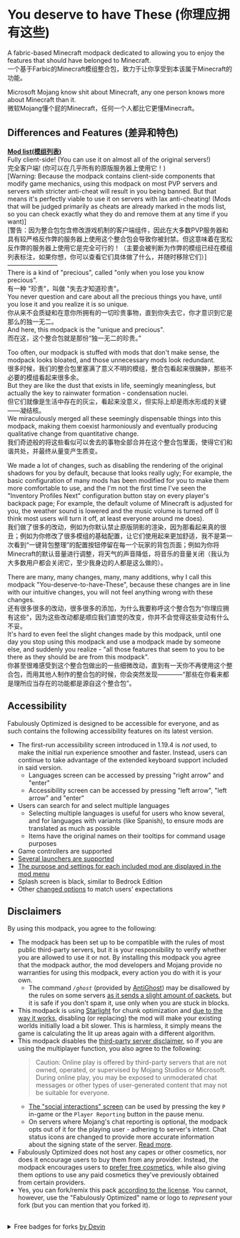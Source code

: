 # You deserve to have These (你理应拥有这些)

A fabric-based Minecraft modpack dedicated to allowing you to enjoy the features that should have belonged to Minecraft.  
一个基于Farbic的Minecraft模组整合包，致力于让你享受到本该属于Minecraft的功能。  

Microsoft Mojang know shit about Minecraft, any one person knows more about Minecraft than it.  
微软Mojang懂个屁的Minecraft，任何一个人都比它更懂Minecraft。

## Differences and Features (差异和特色)

[**Mod list(模组列表)**](INCLUDED-MODS.md)  
Fully client-side! (You can use it on almost all of the original servers!)  
完全客户端! (你可以在几乎所有的原版服务器上使用它！)  
[Warning: Because the modpack contains client-side components that modify game mechanics, using this modpack on most PVP servers and servers with stricter anti-cheat will result in you being banned. But that means it's perfectly viable to use it on servers with lax anti-cheating! (Mods that will be judged primarily as cheats are already marked in the mods list, so you can check exactly what they do and remove them at any time if you want)]  
[警告：因为整合包包含修改游戏机制的客户端组件，因此在大多数PVP服务器和具有较严格反作弊的服务器上使用这个整合包会导致你被封禁。但这意味着在宽松反作弊的服务器上使用它是完全可行的！（主要会被判断为作弊的模组已经在模组列表标注，如果你想，你可以查看它们具体做了什么，并随时移除它们）]  
————————  
There is a kind of "precious", called "only when you lose you know precious".  
有一种 "珍贵"，叫做 "失去才知道珍贵"。  
You never question and care about all the precious things you have, until you lose it and you realize it is so unique.  
你从来不会质疑和在意你所拥有的一切珍贵事物，直到你失去它，你才意识到它是那么的独一无二。  
And here, this modpack is the "unique and precious".  
而在这，这个整合包就是那份“独一无二的珍贵。”  

Too often, our modpack is stuffed with mods that don't make sense, the modpack looks bloated, and those unnecessary mods look redundant.  
很多时候，我们的整合包里塞满了意义不明的模组，整合包看起来很臃肿，那些不必要的模组看起来很多余。  
But they are like the dust that exists in life, seemingly meaningless, but actually the key to rainwater formation - condensation nuclei.  
但它们就像是生活中存在的灰尘，看起来没意义，但实际上却是雨水形成的关键——凝结核。  
We miraculously merged all these seemingly dispensable things into this modpack, making them coexist harmoniously and eventually producing qualitative change from quantitative change.  
我们奇迹般的将这些看似可以舍去的事物全部合并在这个整合包里面，使得它们和谐共处，并最终从量变产生质变。  

We made a lot of changes, such as disabling the rendering of the original shadows for you by default, because that looks really ugly; For example, the basic configuration of many mods has been modified for you to make them more comfortable to use, and the I'm not the first time I've seen the "Inventory Profiles Next" configuration button stay on every player's backpack page; For example, the default volume of Minecraft is adjusted for you, the weather sound is lowered and the music volume is turned off (I think most users will turn it off, at least everyone around me does).  
我们做了很多的改动，例如为你默认禁止原版阴影的渲染，因为那看起来真的很丑；例如为你修改了很多模组的基础配置，让它们使用起来更加舒适，我不是第一次看到“一键背包整理”的配置按钮停留在每一个玩家的背包页面；例如为你将Minecraft的默认音量进行调整，将天气的声音降低，将音乐的音量关闭（我认为大多数用户都会关闭它，至少我身边的人都是这么做的）。  

There are many, many changes, many, many additions, why I call this modpack "You-deserve-to-have-These", because these changes are in line with our intuitive changes, you will not feel anything wrong with these changes.  
还有很多很多的改动，很多很多的添加，为什么我要称呼这个整合包为“你理应拥有这些”，因为这些改动都是顺应我们直觉的改变，你并不会觉得这些变动有什么不妥。  
It's hard to even feel the slight changes made by this modpack, until one day you stop using this modpack and use a modpack made by someone else, and suddenly you realize - "all those features that seem to you to be there as they should be are from this modpack".  
你甚至很难感受到这个整合包做出的一些细微改动，直到有一天你不再使用这个整合包，而用其他人制作的整合包的时候，你会突然发现————“那些在你看来都是理所应当存在的功能都是源自这个整合包”。

## Accessibility

Fabulously Optimized is designed to be accessible for everyone, and as such contains the following accessibility features on its latest version.

* The first-run accessibility screen introduced in 1.19.4 is _not_ used, to make the initial run experience smoother and faster. Instead, users can continue to take advantage of the extended keyboard support included in said version.
  * Languages screen can be accessed by pressing "right arrow" and "enter"
  * Accessibility screen can be accessed by pressing "left arrow", "left arrow" and "enter"
* Users can search for and select multiple languages
  * Selecting multiple languages is useful for users who know several, and for languages with variants (like Spanish), to ensure mods are translated as much as possible
  * Items have the original names on their tooltips for command usage purposes
* Game controllers are supported
* [Several launchers are supported](#downloads)
* [The purpose and settings for each included mod are displayed in the mod menu](https://fabulously-optimized.gitbook.io/modpack/readme/changed-options#resource-packs)
* Splash screen is black, similar to Bedrock Edition
* Other [changed options](https://fabulously-optimized.gitbook.io/modpack/readme/changed-options) to match users' expectations

## Disclaimers

By using this modpack, you agree to the following:

* The modpack has been set up to be compatible with the rules of most public third-party servers, but it is your responsibility to verify whether you are allowed to use it or not. By installing this modpack you agree that the modpack author, the mod developers and Mojang provide no warranties for using this modpack, every action you do with it is your own.   
    * The command *`/ghost`* (provided by [AntiGhost](https://www.curseforge.com/minecraft/mc-mods/antighost)) may be disallowed by the rules on some servers [as it sends a slight amount of packets](https://www.curseforge.com/minecraft/mc-mods/antighost?comment=103), but it is safe if you don't spam it, use only when you are stuck in blocks.
* This modpack is using [Starlight](https://www.curseforge.com/minecraft/mc-mods/starlight) for chunk optimization and [due to the way it works](https://github.com/PaperMC/Starlight/blob/fabric/TECHNICAL_DETAILS.md#chunk-save-format), disabling (or replacing) the mod will make your existing worlds initially load a bit slower. This is harmless, it simply means the game is calculating the lit up areas again with a different algorithm.
* This modpack disables the [third-party server disclaimer](https://minecraft.fandom.com/wiki/File:Multiplayer_disclaimer.png), so if you are using the multiplayer function, you also agree to the following: 
    > Caution: Online play is offered by third-party servers that are not owned, operated, or supervised by Mojang Studios or Microsoft. During online play, you may be exposed to unmoderated chat messages or other types of user-generated content that may not be suitable for everyone. 
    *  [The "social interactions" screen](https://minecraft.fandom.com/wiki/Social_Interactions_screen#Usage) can be used by pressing the key `P` in-game or the `Player Reporting` button in the pause menu.
    * On servers where Mojang's chat reporting is optional, the modpack opts out of it for the playing user - adhering to server's intent. Chat status icons are changed to provide more accurate information about the signing state of the server. [Read more](https://fabulously-optimized.gitbook.io/modpack/readme/chat-reporting-faq).
* Fabulously Optimized does not host any capes or other cosmetics, nor does it encourage users to buy them from any provider. Instead, the modpack encourages users to [prefer free cosmetics](https://fabulously-optimized.gitbook.io/modpack/readme/free-cape), while also giving them options to use any paid cosmetics they've previously obtained from certain providers.  
* Yes, you can fork/remix this pack [according to the license](https://github.com/Fabulously-Optimized/fabulously-optimized/blob/main/LICENSE.md). You cannot, however, use the "Fabulously Optimized" name or logo to _represent_ your fork (but you can mention that you forked it).

<br>
<details>
  
  <summary>Free badges for forks <a href="https://intergrav.github.io/devins-badges-docs">by Devin</a></summary>
  
  <a href="https://github.com/Fabulously-Optimized/fabulously-optimized"><img alt="Built on Fabulously Optimized" height="56" src="https://cdn.jsdelivr.net/npm/@intergrav/devins-badges@3/assets/cozy/built-with/fabulously-optimized_vector.svg"></a>
  
  Markdown and HTML for Modrinth/GitHub below; for CurseForge just select and copy the image to get it with the link.
  ```html
  <!-- Markdown -->
  [![Built on Fabulously Optimized](https://cdn.jsdelivr.net/npm/@intergrav/devins-badges@3/assets/cozy/built-with/fabulously-optimized_64h.png)](https://github.com/Fabulously-Optimized/fabulously-optimized)

  <!-- HTML (resizeable) -->
  <img alt="Built on Fabulously Optimized" height="56" src="https://cdn.jsdelivr.net/npm/@intergrav/devins-badges@3/assets/cozy/built-with/fabulously-optimized_vector.svg">
  ```
  <a href="https://github.com/Fabulously-Optimized/fabulously-optimized"><img alt="Built on Fabulously Optimized" height="40" src="https://cdn.jsdelivr.net/npm/@intergrav/devins-badges@3/assets/compact/built-with/fabulously-optimized_vector.svg"></a>
  
  Markdown and HTML for Modrinth/GitHub below; for CurseForge just select and copy the image to get it with the link.
  ```html
  <!-- Markdown -->
  ![Built on Fabulously Optimized](https://cdn.jsdelivr.net/npm/@intergrav/devins-badges@3/assets/compact/built-with/fabulously-optimized_46h.png)
  <!-- HTML (resizeable) -->
  <img alt="Built on Fabulously Optimized" height="40" src="https://cdn.jsdelivr.net/npm/@intergrav/devins-badges@3/assets/compact/built-with/fabulously-optimized_vector.svg">
  ```
  
</details>
